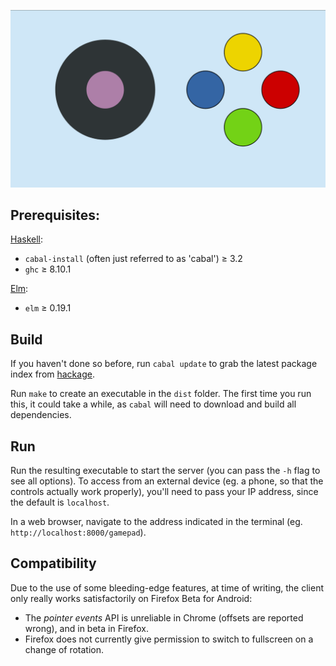 ![](data/gamepad.png)

Prerequisites:
--------------

[Haskell](https://www.haskell.org/):
- `cabal-install` (often just referred to as 'cabal') ≥ 3.2
- `ghc` ≥ 8.10.1

[Elm](https://elm-lang.org/):
- `elm` ≥ 0.19.1

Build
------

If you haven't done so before, run `cabal update` to grab the latest package index from [hackage](https://hackage.haskell.org/).

Run `make` to create an executable in the `dist` folder. The first time you run this, it could take a while, as `cabal` will need to download and build all dependencies.

<!-- TODO readd 'advanced' section when development workflow has ossified -->

Run
---

Run the resulting executable to start the server (you can pass the `-h` flag to see all options). To access from an external device (eg. a phone, so that the controls actually work properly), you'll need to pass your IP address, since the default is `localhost`.

In a web browser, navigate to the address indicated in the terminal (eg. `http://localhost:8000/gamepad`).

Compatibility
-------------

Due to the use of some bleeding-edge features, at time of writing, the client only really works satisfactorily on Firefox Beta for Android:

- The *pointer events* API is unreliable in Chrome (offsets are reported wrong), and in beta in Firefox.
- Firefox does not currently give permission to switch to fullscreen on a change of rotation.
